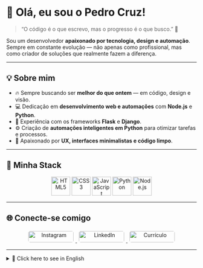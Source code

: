 # 👋 Olá, eu sou o Pedro Cruz!

> “O código é o que escrevo, mas o progresso é o que busco.” 🚀  

Sou um desenvolvedor **apaixonado por tecnologia, design e automação**.  
Sempre em constante evolução — não apenas como profissional, mas como criador de soluções que realmente fazem a diferença.  

---

## 💡 Sobre mim

- 🔥 Sempre buscando ser **melhor do que ontem** — em código, design e visão.  
- 💻 Dedicação em **desenvolvimento web e automações** com **Node.js** e **Python**.  
- 🧠 Experiência com os frameworks **Flask** e **Django**.  
- ⚙️ Criação de **automações inteligentes em Python** para otimizar tarefas e processos.  
- 🎨 Apaixonado por **UX, interfaces minimalistas e código limpo**.  

---

## 🧰 Minha Stack

<p align="center">
  <img src="https://github.com/user-attachments/assets/e9cc13b7-4bd3-4293-a895-ee33ba2a684e" width="50" height="50" alt="HTML5"/>
  <img src="https://github.com/user-attachments/assets/2e7da057-afc9-43dd-b9e9-17351ae64ae2" width="50" height="50" alt="CSS3"/>
  <img src="https://github.com/user-attachments/assets/e110a56d-679a-4e39-9f24-326b0e38be3b" width="50" height="50" alt="JavaScript"/>
  <img src="https://github.com/user-attachments/assets/54401109-ec6e-4109-aa0c-fb4a58fa65f1" width="50" height="50" alt="Python"/>
  <img src="https://github.com/user-attachments/assets/066ec464-724b-4e20-a393-f27201c51af2" width="50" height="50" alt="Node.js"/>
</p>

---

## 🌐 Conecte-se comigo

<div align="center">
    <a href="https://www.instagram.com/pedcruz_18?igsh=MXV2Z3JvNTViZXlsMA==" target="_blank" rel="noopener noreferrer">
        <img style="margin: 5px; border-radius: 5px;" height="30" width="120" src="https://img.shields.io/badge/Instagram-1E46FF?style=for-the-badge&logo=instagram&logoColor=white" alt="Instagram">
    </a>
    <a href="https://www.linkedin.com/in/pedcruz17/" target="_blank" rel="noopener noreferrer">
        <img style="margin: 5px; border-radius: 5px;" height="30" width="120" src="https://img.shields.io/badge/LinkedIn-1E46FF?style=for-the-badge&logo=linkedin&logoColor=white" alt="LinkedIn">
    </a>
    <a href="./assets/Currículo PedCruz.pdf" target="_blank" rel="noopener noreferrer">
        <img style="margin: 5px; border-radius: 5px;" height="30" width="120" src="https://img.shields.io/badge/Ver%20Curr%C3%ADculo-1E46FF?style=for-the-badge&logo=adobeacrobatreader&logoColor=white" alt="Currículo">
    </a>
</div>

---

<details>
<summary>🔽 Click here to see in English</summary>

# 👋 Hi, I’m Pedro Cruz!

> “I write code, but what I truly build is progress.” 🚀  

I’m a **developer passionate about technology, design, and automation**.  
Always learning, always improving — creating digital experiences that combine logic and creativity.

---

## 💡 About me

- 🔥 Constantly striving to be **better than yesterday**.  
- 💻 Specialized in **web development** with **Node.js** and **Python**.  
- 🧠 Experienced with **Flask** and **Django** frameworks.  
- ⚙️ Creator of **Python automations** for smart task management and process optimization.  
- 🎨 Enthusiastic about **UX, minimal design, and clean code**.  

---

## 🧰 My Stack

<p align="center">
  <img src="https://github.com/user-attachments/assets/e9cc13b7-4bd3-4293-a895-ee33ba2a684e" width="50" height="50" alt="HTML5"/>
  <img src="https://github.com/user-attachments/assets/2e7da057-afc9-43dd-b9e9-17351ae64ae2" width="50" height="50" alt="CSS3"/>
  <img src="https://github.com/user-attachments/assets/e110a56d-679a-4e39-9f24-326b0e38be3b" width="50" height="50" alt="JavaScript"/>
  <img src="https://github.com/user-attachments/assets/54401109-ec6e-4109-aa0c-fb4a58fa65f1" width="50" height="50" alt="Python"/>
  <img src="https://github.com/user-attachments/assets/066ec464-724b-4e20-a393-f27201c51af2" width="50" height="50" alt="Node.js"/>
</p>

---

## 🌐 Social

<div align="center">
    <a href="https://www.instagram.com/pedcruz_18?igsh=MXV2Z3JvNTViZXlsMA==" target="_blank" rel="noopener noreferrer">
        <img style="margin: 5px; border-radius: 5px;" height="30" width="120" src="https://img.shields.io/badge/Instagram-1E46FF?style=for-the-badge&logo=instagram&logoColor=white" alt="Instagram">
    </a>
    <a href="https://www.linkedin.com/in/pedcruz17/" target="_blank" rel="noopener noreferrer">
        <img style="margin: 5px; border-radius: 5px;" height="30" width="120" src="https://img.shields.io/badge/LinkedIn-1E46FF?style=for-the-badge&logo=linkedin&logoColor=white" alt="LinkedIn">
    </a>
    <a href="./assets/Currículo PedCruz.pdf" target="_blank" rel="noopener noreferrer">
        <img style="margin: 5px; border-radius: 5px;" height="30" width="120" src="https://img.shields.io/badge/View%20Resume-1E46FF?style=for-the-badge&logo=adobeacrobatreader&logoColor=white" alt="Resume">
    </a>
</div>

</details>
